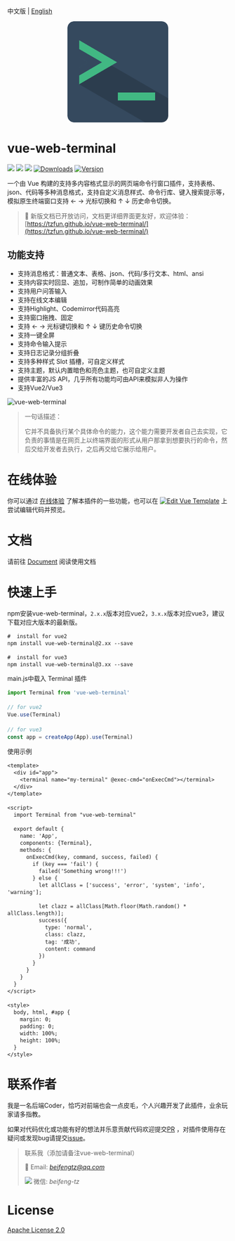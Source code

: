 中文版 | [English](./README.md)

<div align=center>
<img src=public/logo.png/>
</div>

# vue-web-terminal

<a href="https://github.com/tzfun/vue-web-terminal/tree/vue2"><img src="https://shields.io/github/package-json/v/tzfun/vue-web-terminal/vue2"></a>
<a href="https://github.com/tzfun/vue-web-terminal/tree/vue3"><img src="https://shields.io/github/package-json/v/tzfun/vue-web-terminal/vue3"></a>
<a href="https://www.npmjs.com/package/vue-web-terminal"><img src="https://shields.io/bundlephobia/minzip/vue-web-terminal"></a>
<a href="https://npmcharts.com/compare/vue-web-terminal?minimal=true"><img src="https://img.shields.io/npm/dt/vue-web-terminal.svg" alt="Downloads"></a>
<a href="https://www.npmjs.com/package/vue-web-terminal"><img src="https://img.shields.io/npm/l/vue-web-terminal.svg" alt="Version"></a>

一个由 Vue 构建的支持多内容格式显示的网页端命令行窗口插件，支持表格、json、代码等多种消息格式，支持自定义消息样式、命令行库、键入搜索提示等，模拟原生终端窗口支持 ← →
光标切换和 ↑ ↓ 历史命令切换。

> :tada: 新版文档已开放访问，文档更详细界面更友好，欢迎体验：[https://tzfun.github.io/vue-web-terminal/](https://tzfun.github.io/vue-web-terminal/)

## 功能支持

* 支持消息格式：普通文本、表格、json、代码/多行文本、html、ansi
* 支持内容实时回显、追加，可制作简单的动画效果
* 支持用户问答输入
* 支持在线文本编辑
* 支持Highlight、Codemirror代码高亮
* 支持窗口拖拽、固定
* 支持 ← → 光标键切换和 ↑ ↓ 键历史命令切换
* 支持一键全屏
* 支持命令输入提示
* 支持日志记录分组折叠
* 支持多种样式 Slot 插槽，可自定义样式
* 支持主题，默认内置暗色和亮色主题，也可自定义主题
* 提供丰富的JS API，几乎所有功能均可由API来模拟非人为操作
* 支持Vue2/Vue3

![vue-web-terminal](./public/vue-web-terminal.gif)

> 一句话描述：
>
> 它并不具备执行某个具体命令的能力，这个能力需要开发者自己去实现，它负责的事情是在网页上以终端界面的形式从用户那拿到想要执行的命令，然后交给开发者去执行，之后再交给它展示给用户。

# 在线体验

你可以通过 [在线体验](https://tzfun.github.io/vue-web-terminal/demo.html) 了解本插件的一些功能，也可以在 [![Edit Vue Template](https://codesandbox.io/static/img/play-codesandbox.svg)](https://codesandbox.io/s/silly-scooby-l8wk9b) 上尝试编辑代码并预览。

# 文档

请前往 [Document](https://tzfun.github.io/vue-web-terminal/) 阅读使用文档

# 快速上手

npm安装vue-web-terminal，`2.x.x`版本对应vue2，`3.x.x`版本对应vue3，建议下载对应大版本的最新版。

```shell
#  install for vue2
npm install vue-web-terminal@2.xx --save

#  install for vue3
npm install vue-web-terminal@3.xx --save 
```

main.js中载入 Terminal 插件

```js
import Terminal from 'vue-web-terminal'

// for vue2
Vue.use(Terminal)

// for vue3
const app = createApp(App).use(Terminal)
```

使用示例

```vue
<template>
  <div id="app">
    <terminal name="my-terminal" @exec-cmd="onExecCmd"></terminal>
  </div>
</template>

<script>
  import Terminal from "vue-web-terminal"

  export default {
    name: 'App',
    components: {Terminal},
    methods: {
      onExecCmd(key, command, success, failed) {
        if (key === 'fail') {
          failed('Something wrong!!!')
        } else {
          let allClass = ['success', 'error', 'system', 'info', 'warning'];

          let clazz = allClass[Math.floor(Math.random() * allClass.length)];
          success({
            type: 'normal',
            class: clazz,
            tag: '成功',
            content: command
          })
        }
      }
    }
  }
</script>

<style>
  body, html, #app {
    margin: 0;
    padding: 0;
    width: 100%;
    height: 100%;
  }
</style>
```

# 联系作者

我是一名后端Coder，恰巧对前端也会一点皮毛，个人兴趣开发了此插件，业余玩家请多指教。

如果对代码优化或功能有好的想法并乐意贡献代码欢迎提交[PR](https://github.com/tzfun/vue-web-terminal/pulls)
，对插件使用存在疑问或发现bug请提交[issue](https://github.com/tzfun/vue-web-terminal/issues)。

> 联系我（添加请备注vue-web-terminal）
>
> 📮 Email: *beifengtz@qq.com*
>
> ![](https://open.weixin.qq.com/zh_CN/htmledition/res/assets/res-design-download/icon16_wx_logo.png) 微信: *beifeng-tz*

# License

[Apache License 2.0](LICENSE)
